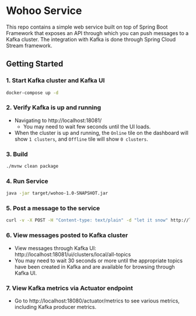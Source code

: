 # Wohoo Service

This repo contains a simple web service built on top of Spring Boot Framework that exposes an API through which you can push messages to a Kafka cluster. The integration with Kafka is done through Spring Cloud Stream framework.

## Getting Started

### 1. Start Kafka cluster and Kafka UI
```bash
docker-compose up -d
```

### 2. Verify Kafka is up and running
* Navigating to http://localhost:18081/
  * You may need to wait few seconds until the UI loads.
* When the cluster is up and running, the `Online` tile on the dashboard will show `1 clusters`, and `Offline` tile will show `0 clusters`.

### 3. Build
```bash
./mvnw clean package
```

### 4. Run Service
```bash
java -jar target/wohoo-1.0-SNAPSHOT.jar
```

### 5. Post a message to the service
```bash
curl -v -X POST -H "Content-type: text/plain" -d "let it snow" http://localhost:18080/api/v1/publish
```

### 6. View messages posted to Kafka cluster
* View messages through Kafka UI: http://localhost:18081/ui/clusters/local/all-topics
* You may need to wait 30 seconds or more until the appropriate topics have been created in Kafka and are available for browsing through Kafka UI.

### 7. View Kafka metrics via Actuator endpoint
* Go to http://localhost:18080/actuator/metrics to see various metrics, including Kafka producer metrics.
